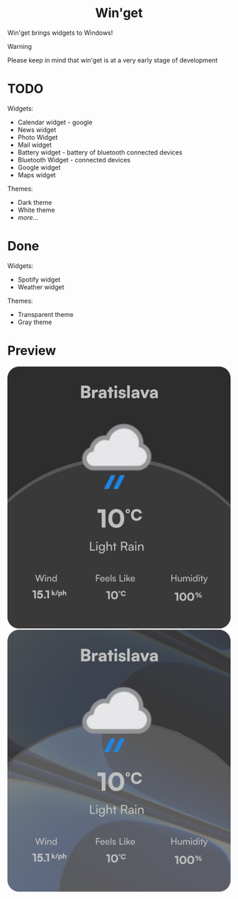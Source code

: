 <h1 align="center">Win'get</h1>
<p></p>
Win'get brings widgets to Windows! 
</p>
 <p></p>
 
> [!WARNING]
> Please keep in mind that win'get is at a very early stage of development

# TODO
Widgets: 
 - Calendar widget - google
 - News widget
 - Photo Widget
 - Mail widget
 - Battery widget - battery of bluetooth connected devices
 - Bluetooth Widget - connected devices
 - Google widget
 - Maps widget

Themes: 
 - Dark theme
 - White theme
 - *more...*

# Done
Widgets: 
 - Spotify widget
 - Weather widget

Themes:
 - Transparent theme
 - Gray theme

# Preview
<div align="center">
<img src="weather-widget-color.svg">
<img src="weather-widget-transparent.svg">
</div>

